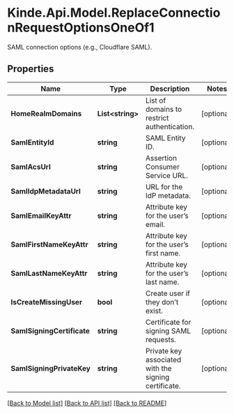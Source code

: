 # Kinde.Api.Model.ReplaceConnectionRequestOptionsOneOf1
SAML connection options (e.g., Cloudflare SAML).

## Properties

Name | Type | Description | Notes
------------ | ------------- | ------------- | -------------
**HomeRealmDomains** | **List&lt;string&gt;** | List of domains to restrict authentication. | [optional] 
**SamlEntityId** | **string** | SAML Entity ID. | [optional] 
**SamlAcsUrl** | **string** | Assertion Consumer Service URL. | [optional] 
**SamlIdpMetadataUrl** | **string** | URL for the IdP metadata. | [optional] 
**SamlEmailKeyAttr** | **string** | Attribute key for the user’s email. | [optional] 
**SamlFirstNameKeyAttr** | **string** | Attribute key for the user’s first name. | [optional] 
**SamlLastNameKeyAttr** | **string** | Attribute key for the user’s last name. | [optional] 
**IsCreateMissingUser** | **bool** | Create user if they don’t exist. | [optional] 
**SamlSigningCertificate** | **string** | Certificate for signing SAML requests. | [optional] 
**SamlSigningPrivateKey** | **string** | Private key associated with the signing certificate. | [optional] 

[[Back to Model list]](../README.md#documentation-for-models) [[Back to API list]](../README.md#documentation-for-api-endpoints) [[Back to README]](../README.md)

